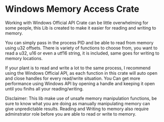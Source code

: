 # Windows Memory Access Crate
Working with Windows Official API Crate can be little overwhelming for some people, this Lib is created to make it easier for reading and writing to memory.

You can simply pass in the process PID  and be able to read from memory using u32 offsets. There is variety of functions to choose from, you want to read a u32, u16 or even a utf16 string, it is included, same goes for writing to memory locations.

If your plant is to read and write a lot to the same process, I recommend using the Windows Official API, as each function in this crate will auto open and close handles for every read/write situation. You Can get more performance using Windows API by opening a handle and keeping it open until you finihs all your reading/writing.

Disclaimer: This lib make use of unsafe memory manipulation functions, be sure to know what you are doing as manually manipulating memory can give unpredictable results. Reading and Writing to memory also require adminstrator role before you are able to read or write to memory.
